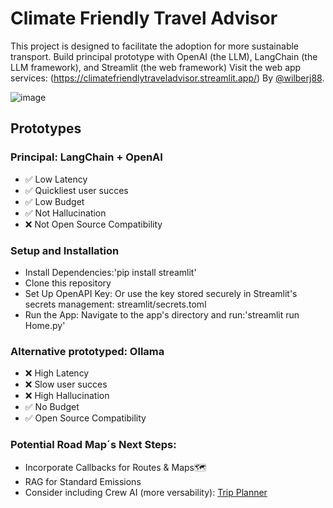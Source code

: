 # Climate Friendly Travel Advisor
This project is designed to facilitate the adoption for more sustainable transport.
Build principal prototype with OpenAI (the LLM), LangChain (the LLM framework), and Streamlit (the web framework)
Visit the web app services: (https://climatefriendlytraveladvisor.streamlit.app/)
By [@wilberj88](https://github.com/wilberj88).

![image](https://github.com/wilberj88/ClimateFriendlyTravelAdvisor/assets/49035216/2c0b2f40-bc5b-4b2c-a393-5e1c5ffb67c1)

## Prototypes

### Principal: LangChain + OpenAI 
- ✅ Low Latency 
- ✅ Quickliest user succes 
- ✅ Low Budget
- ✅ Not Hallucination
- ❌ Not Open Source Compatibility


### Setup and Installation
- Install Dependencies:'pip install streamlit'
- Clone this repository
- Set Up OpenAPI Key: Or use the key stored securely in Streamlit's secrets management: streamlit/secrets.toml
- Run the App: Navigate to the app's directory and run:'streamlit run Home.py'


### Alternative prototyped: Ollama 
- ❌ High Latency
- ❌ Slow user succes
- ❌ High Hallucination
- ✅ No Budget
- ✅ Open Source Compatibility 


### Potential Road Map´s Next Steps:
- Incorporate Callbacks for Routes & Maps🗺️
- RAG for Standard Emissions
- Consider including Crew AI (more versability): [Trip Planner](https://github.com/joaomdmoura/crewAI-examples/tree/main/trip_planner)
